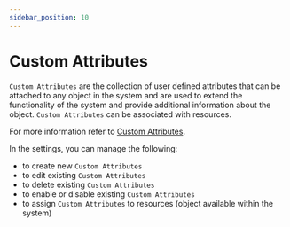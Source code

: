 ```yaml
---
sidebar_position: 10
---
```


# Custom Attributes

`Custom Attributes` are the collection of user defined attributes that can be attached to any object in the system and are used to extend the functionality of the system and provide additional information about the object. `Custom Attributes` can be associated with resources.

For more information refer to [Custom Attributes](../concept-design/architecture/attributes/custom-attributes).

In the settings, you can manage the following:
- to create new `Custom Attributes`
- to edit existing `Custom Attributes`
- to delete existing `Custom Attributes`
- to enable or disable existing `Custom Attributes`
- to assign `Custom Attributes` to resources (object available within the system)